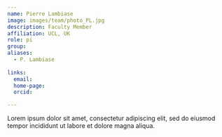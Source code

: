 ```yaml
---
name: Pierre Lambiase
image: images/team/photo_PL.jpg
description: Faculty Member
affiliation: UCL, UK
role: pi
group:
aliases:
  - P. Lambiase
  
links:
  email: 
  home-page: 
  orcid: 

---
```


Lorem ipsum dolor sit amet, consectetur adipiscing elit, sed do eiusmod tempor incididunt ut labore et dolore magna aliqua.
